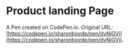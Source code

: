 # Product landing Page

A Pen created on CodePen.io. Original URL: [https://codepen.io/sharonbjorde/pen/dyNjGVj](https://codepen.io/sharonbjorde/pen/dyNjGVj).


